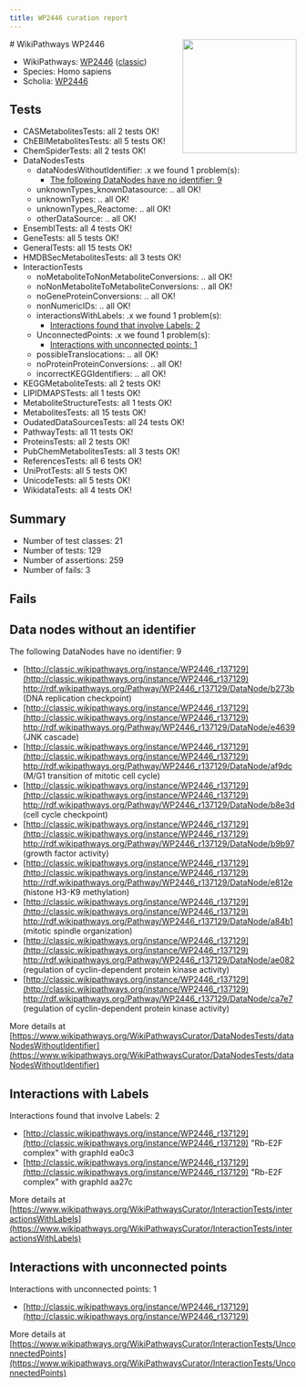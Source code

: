 ```yaml
---
title: WP2446 curation report
---
```


<img style="float: right; width: 200px" src="https://upload.wikimedia.org/wikipedia/commons/thumb/8/83/Wplogo_with_text_500.png/640px-Wplogo_with_text_500.png" />
# WikiPathways WP2446

* WikiPathways: [WP2446](https://wikipathways.org/pathways/WP2446) ([classic](https://classic.wikipathways.org/instance/WP2446))
* Species: Homo sapiens
* Scholia: [WP2446](https://scholia.toolforge.org/wikipathways/WP2446)
## Tests
* CASMetabolitesTests: all 2 tests OK!
* ChEBIMetabolitesTests: all 5 tests OK!
* ChemSpiderTests: all 2 tests OK!
* DataNodesTests
    * dataNodesWithoutIdentifier: .x we found 1 problem(s):
        * [The following DataNodes have no identifier: 9](#d2d32fa8)
    * unknownTypes_knownDatasource: .. all OK!
    * unknownTypes: .. all OK!
    * unknownTypes_Reactome: .. all OK!
    * otherDataSource: .. all OK!
* EnsemblTests: all 4 tests OK!
* GeneTests: all 5 tests OK!
* GeneralTests: all 15 tests OK!
* HMDBSecMetabolitesTests: all 3 tests OK!
* InteractionTests
    * noMetaboliteToNonMetaboliteConversions: .. all OK!
    * noNonMetaboliteToMetaboliteConversions: .. all OK!
    * noGeneProteinConversions: .. all OK!
    * nonNumericIDs: .. all OK!
    * interactionsWithLabels: .x we found 1 problem(s):
        * [Interactions found that involve Labels: 2](#630d2679)
    * UnconnectedPoints: .x we found 1 problem(s):
        * [Interactions with unconnected points: 1](#35a61ad9)
    * possibleTranslocations: .. all OK!
    * noProteinProteinConversions: .. all OK!
    * incorrectKEGGIdentifiers: .. all OK!
* KEGGMetaboliteTests: all 2 tests OK!
* LIPIDMAPSTests: all 1 tests OK!
* MetaboliteStructureTests: all 1 tests OK!
* MetabolitesTests: all 15 tests OK!
* OudatedDataSourcesTests: all 24 tests OK!
* PathwayTests: all 11 tests OK!
* ProteinsTests: all 2 tests OK!
* PubChemMetabolitesTests: all 3 tests OK!
* ReferencesTests: all 6 tests OK!
* UniProtTests: all 5 tests OK!
* UnicodeTests: all 5 tests OK!
* WikidataTests: all 4 tests OK!


## Summary

* Number of test classes: 21
* Number of tests: 129
* Number of assertions: 259
* Number of fails: 3

## Fails

<a name="d2d32fa8" />

## Data nodes without an identifier

The following DataNodes have no identifier: 9

* [http://classic.wikipathways.org/instance/WP2446_r137129](http://classic.wikipathways.org/instance/WP2446_r137129) http://rdf.wikipathways.org/Pathway/WP2446_r137129/DataNode/b273b (DNA replication checkpoint)
* [http://classic.wikipathways.org/instance/WP2446_r137129](http://classic.wikipathways.org/instance/WP2446_r137129) http://rdf.wikipathways.org/Pathway/WP2446_r137129/DataNode/e4639 (JNK cascade)
* [http://classic.wikipathways.org/instance/WP2446_r137129](http://classic.wikipathways.org/instance/WP2446_r137129) http://rdf.wikipathways.org/Pathway/WP2446_r137129/DataNode/af9dc (M/G1 transition of mitotic cell cycle)
* [http://classic.wikipathways.org/instance/WP2446_r137129](http://classic.wikipathways.org/instance/WP2446_r137129) http://rdf.wikipathways.org/Pathway/WP2446_r137129/DataNode/b8e3d (cell cycle checkpoint)
* [http://classic.wikipathways.org/instance/WP2446_r137129](http://classic.wikipathways.org/instance/WP2446_r137129) http://rdf.wikipathways.org/Pathway/WP2446_r137129/DataNode/b9b97 (growth factor activity)
* [http://classic.wikipathways.org/instance/WP2446_r137129](http://classic.wikipathways.org/instance/WP2446_r137129) http://rdf.wikipathways.org/Pathway/WP2446_r137129/DataNode/e812e (histone H3-K9 methylation)
* [http://classic.wikipathways.org/instance/WP2446_r137129](http://classic.wikipathways.org/instance/WP2446_r137129) http://rdf.wikipathways.org/Pathway/WP2446_r137129/DataNode/a84b1 (mitotic spindle organization)
* [http://classic.wikipathways.org/instance/WP2446_r137129](http://classic.wikipathways.org/instance/WP2446_r137129) http://rdf.wikipathways.org/Pathway/WP2446_r137129/DataNode/ae082 (regulation of cyclin-dependent protein kinase activity)
* [http://classic.wikipathways.org/instance/WP2446_r137129](http://classic.wikipathways.org/instance/WP2446_r137129) http://rdf.wikipathways.org/Pathway/WP2446_r137129/DataNode/ca7e7 (regulation of cyclin-dependent protein kinase activity)


More details at [https://www.wikipathways.org/WikiPathwaysCurator/DataNodesTests/dataNodesWithoutIdentifier](https://www.wikipathways.org/WikiPathwaysCurator/DataNodesTests/dataNodesWithoutIdentifier)

<a name="630d2679" />

## Interactions with Labels

Interactions found that involve Labels: 2

* [http://classic.wikipathways.org/instance/WP2446_r137129](http://classic.wikipathways.org/instance/WP2446_r137129) "Rb-E2F complex" with graphId ea0c3
* [http://classic.wikipathways.org/instance/WP2446_r137129](http://classic.wikipathways.org/instance/WP2446_r137129) "Rb-E2F complex" with graphId aa27c


More details at [https://www.wikipathways.org/WikiPathwaysCurator/InteractionTests/interactionsWithLabels](https://www.wikipathways.org/WikiPathwaysCurator/InteractionTests/interactionsWithLabels)

<a name="35a61ad9" />

## Interactions with unconnected points

Interactions with unconnected points: 1

* [http://classic.wikipathways.org/instance/WP2446_r137129](http://classic.wikipathways.org/instance/WP2446_r137129)


More details at [https://www.wikipathways.org/WikiPathwaysCurator/InteractionTests/UnconnectedPoints](https://www.wikipathways.org/WikiPathwaysCurator/InteractionTests/UnconnectedPoints)

